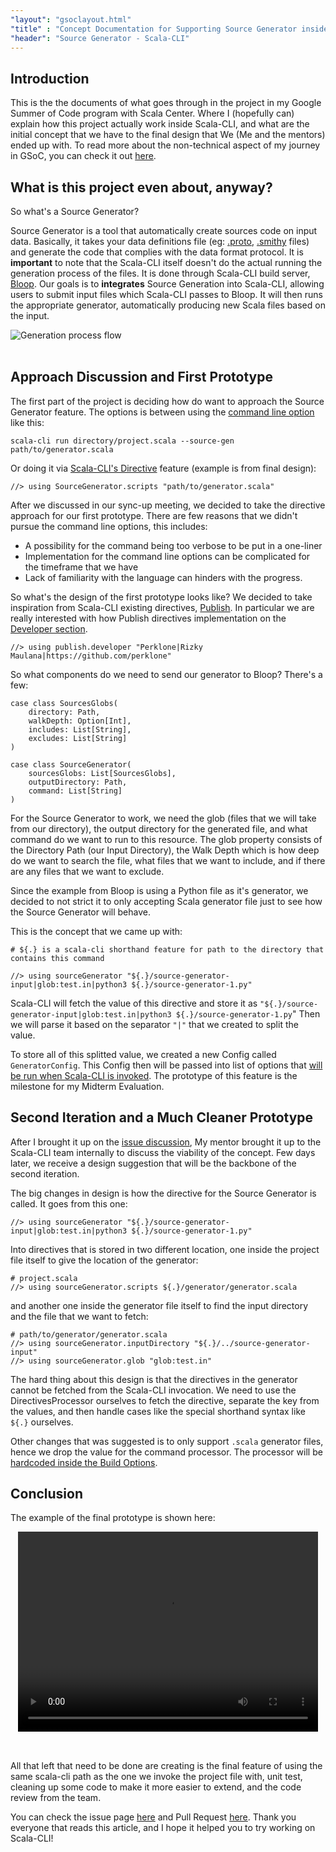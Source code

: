 ```yaml
---
"layout": "gsoclayout.html"
"title" : "Concept Documentation for Supporting Source Generator inside Scala-CLI"
"header": "Source Generator - Scala-CLI"
---
```


## Introduction

This is the the documents of what goes through in the project in my Google Summer of Code program with Scala Center. Where I (hopefully can) explain how this project actually work inside Scala-CLI, and what are the initial concept that we have to the final design that We (Me and the mentors) ended up with. To read more about the non-technical aspect of my journey in GSoC, you can check it out [here](https://miggy.moe/gsoc24/experience).

## What is this project even about, anyway?

So what's a Source Generator? 

Source Generator is a tool that automatically create sources code on input data. Basically, it takes your data definitions file (eg: [.proto](https://protobuf.dev/getting-started/gotutorial/), [.smithy](https://smithy.io/2.0/ts-ssdk/handlers.html) files) and generate the code that complies with the data format protocol. It is **important** to note that the Scala-CLI itself doesn't do the actual running the generation process of the files. It is done through Scala-CLI build server, [Bloop](https://scalacenter.github.io/bloop/). Our goals is to **integrates** Source Generation into Scala-CLI, allowing users to submit input files which Scala-CLI passes to Bloop. It will then runs the appropriate generator, automatically producing new Scala files based on the input.

![Generation process flow](../../img/gsoc24/technical-1.png)
<br></br>

## Approach Discussion and First Prototype

The first part of the project is deciding how do want to approach the Source Generator feature. The options is between using the [command line option](https://scala-cli.virtuslab.org/docs/reference/cli-options) like this:

```
scala-cli run directory/project.scala --source-gen path/to/generator.scala
```

Or doing it via [Scala-CLI's Directive](https://scala-cli.virtuslab.org/docs/reference/directives) feature (example is from final design):

```
//> using SourceGenerator.scripts "path/to/generator.scala"
```

After we discussed in our sync-up meeting, we decided to take the directive approach for our first prototype. There are few reasons that we didn't pursue the command line options, this includes:
- A possibility for the command being too verbose to be put in a one-liner
- Implementation for the command line options can be complicated for the timeframe that we have
- Lack of familiarity with the language can hinders with the progress.

So what's the design of the first prototype looks like? We decided to take inspiration from Scala-CLI existing directives, [Publish](https://scala-cli.virtuslab.org/docs/reference/directives#publish). In particular we are really interested with how Publish directives implementation on the [Developer section](https://scala-cli.virtuslab.org/docs/reference/directives#publish).
```
//> using publish.developer "Perklone|Rizky Maulana|https://github.com/perklone"
```

So what components do we need to send our generator to Bloop? There's a few:
```
case class SourcesGlobs(
    directory: Path,
    walkDepth: Option[Int],
    includes: List[String],
    excludes: List[String]
)

case class SourceGenerator(
    sourcesGlobs: List[SourcesGlobs],
    outputDirectory: Path,
    command: List[String]
)
```

For the Source Generator to work, we need the glob (files that we will take from our directory), the output directory for the generated file, and what command do we want to run to this resource. The glob property consists of the Directory Path (our Input Directory), the Walk Depth which is how deep do we want to search the file, what files that we want to include, and if there are any files that we want to exclude.

Since the example from Bloop is using a Python file as it's generator, we decided to not strict it to only accepting Scala generator file just to see how the Source Generator will behave.

This is the concept that we came up with:

```
# ${.} is a scala-cli shorthand feature for path to the directory that contains this command

//> using sourceGenerator "${.}/source-generator-input|glob:test.in|python3 ${.}/source-generator-1.py"
```

Scala-CLI will fetch the value of this directive and store it as `"${.}/source-generator-input|glob:test.in|python3 ${.}/source-generator-1.py`" Then we will parse it based on the separator `"|"` that we created to split the value. 

To store all of this splitted value, we created a new Config called `GeneratorConfig`. This Config then will be passed into list of options that [will be run when Scala-CLI is invoked](https://github.com/Perklone/scala-cli/blob/e2c50093ca068858ebdc04c7f916750f6c288949/modules/build/src/main/scala/scala/build/Project.scala#L90). The prototype of this feature is the milestone for my Midterm Evaluation.

## Second Iteration and a Much Cleaner Prototype

After I brought it up on the [issue discussion](https://github.com/VirtusLab/scala-cli/issues/610#issuecomment-2233147577), My mentor brought it up to the Scala-CLI team internally to discuss the viability of the concept. Few days later, we receive a design suggestion that will be the backbone of the second iteration.

The big changes in design is how the directive for the Source Generator is called. It goes from this one:
```
//> using sourceGenerator "${.}/source-generator-input|glob:test.in|python3 ${.}/source-generator-1.py"
```

Into directives that is stored in two different location, one inside the project file itself to give the location of the generator:
```
# project.scala
//> using sourceGenerator.scripts ${.}/generator/generator.scala
```

and another one inside the generator file itself to find the input directory and the file that we want to fetch:
```
# path/to/generator/generator.scala
//> using sourceGenerator.inputDirectory "${.}/../source-generator-input"
//> using sourceGenerator.glob "glob:test.in"
```

The hard thing about this design is that the directives in the generator cannot be fetched from the Scala-CLI invocation. We need to use the DirectivesProcessor ourselves to fetch the directive, separate the key from the values, and then handle cases like the special shorthand syntax like `${.}` ourselves.

Other changes that was suggested is to only support `.scala` generator files, hence we drop the value for the command processor. The processor will be [hardcoded inside the Build Options](https://github.com/Perklone/scala-cli/blob/main/modules/build/src/main/scala/scala/build/Project.scala#L69). 

## Conclusion

The example of the final prototype is shown here:

<video style="display: block;margin: auto;padding-bottom: 2rem;" width="480" height="320" controls>
  <source src="../../img/gsoc24/scala-cli-demo.mp4" type="video/mp4">
</video>

All that left that need to be done are creating is the final feature of using the same scala-cli path as the one we invoke the project file with, unit test, cleaning up some code to make it more easier to extend, and the code review from the team.

You can check the issue page [here](https://github.com/VirtusLab/scala-cli/issues/610) and Pull Request [here](https://github.com/VirtusLab/scala-cli/pull/3033). Thank you everyone that reads this article, and I hope it helped you to try working on Scala-CLI!